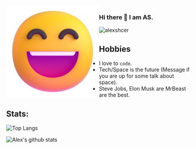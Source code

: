 <img src="https://github.com/microsoft/fluentui-emoji/blob/main/assets/Grinning%20face%20with%20smiling%20eyes/3D/grinning_face_with_smiling_eyes_3d.png?raw=true" align="left" width="250" alt="Smile"/>

### Hi there 👋 I am AS.
<p align="left"> <img src="https://komarev.com/ghpvc/?username=alexshcer" alt="alexshcer" /> </p>



## Hobbies 
* I love to `code`.
* Tech/Space is the future (Message if you are up for some talk about space).
* Steve Jobs, Elon Musk are MrBeast are the best.

## Stats:
![Top Langs](https://github-readme-stats.vercel.app/api/top-langs/?username=alexshcer)

![Alex's github stats](https://github-readme-stats.vercel.app/api?username=alexshcer)

